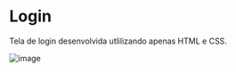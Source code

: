 # Login
Tela de login desenvolvida utlilizando apenas HTML e CSS.

![image](https://user-images.githubusercontent.com/23384348/196007409-510512a9-6aea-4186-811d-ea885256ef45.png)




